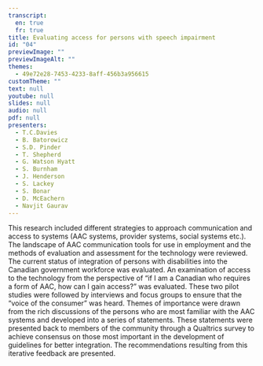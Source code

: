 ```yaml
---
transcript:
  en: true
  fr: true
title: Evaluating access for persons with speech impairment
id: "04"
previewImage: ""
previewImageAlt: ""
themes:
  - 49e72e28-7453-4233-8aff-456b3a956615
customTheme: ""
text: null
youtube: null
slides: null
audio: null
pdf: null
presenters:
  - T.C.Davies
  - B. Batorowicz
  - S.D. Pinder
  - T. Shepherd
  - G. Watson Hyatt
  - S. Burnham
  - J. Henderson
  - S. Lackey
  - S. Bonar
  - D. McEachern
  - Navjit Gaurav
---
```

This research included different strategies to approach communication and access to systems (AAC systems, provider systems, social systems etc.).  The landscape of AAC communication tools for use in employment and the methods of evaluation and assessment for the technology were reviewed.  The current status of integration of persons with disabilities into the Canadian government workforce was evaluated.  An examination of access to the technology from the perspective of “if I am a Canadian who requires a form of AAC, how can I gain access?” was evaluated.  These two pilot studies were followed by interviews and focus groups to ensure that the “voice of the consumer” was heard.  Themes of importance were drawn from the rich discussions of the persons who are most familiar with the AAC systems and developed into a series of statements. These statements were presented back to members of the community through a Qualtrics survey to achieve consensus on those most important in the development of guidelines for better integration. The recommendations resulting from this iterative feedback are presented.
